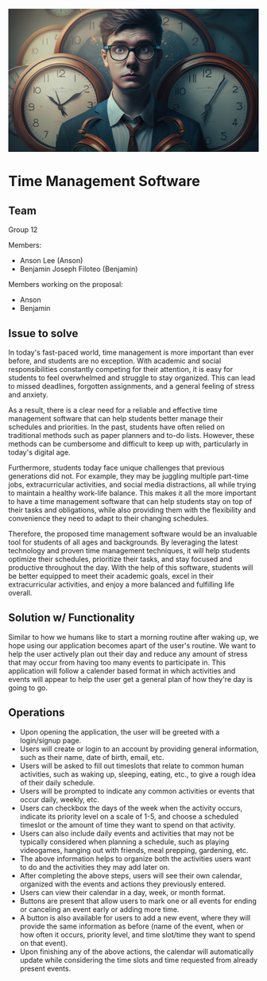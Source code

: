 ![Time Management Background Image](img/time-management-bg.png)
# Time Management Software

## Team

Group 12

Members:
- Anson Lee (Anson)
- Benjamin Joseph Filoteo (Benjamin)

Members working on the proposal:
- Anson
- Benjamin

## Issue to solve
In today's fast-paced world, time management is more important than ever before, and students are no exception. With academic and social responsibilities constantly competing for their attention, it is easy for students to feel overwhelmed and struggle to stay organized. This can lead to missed deadlines, forgotten assignments, and a general feeling of stress and anxiety.

As a result, there is a clear need for a reliable and effective time management software that can help students better manage their schedules and priorities. In the past, students have often relied on traditional methods such as paper planners and to-do lists. However, these methods can be cumbersome and difficult to keep up with, particularly in today's digital age.

Furthermore, students today face unique challenges that previous generations did not. For example, they may be juggling multiple part-time jobs, extracurricular activities, and social media distractions, all while trying to maintain a healthy work-life balance. This makes it all the more important to have a time management software that can help students stay on top of their tasks and obligations, while also providing them with the flexibility and convenience they need to adapt to their changing schedules.

Therefore, the proposed time management software would be an invaluable tool for students of all ages and backgrounds. By leveraging the latest technology and proven time management techniques, it will help students optimize their schedules, prioritize their tasks, and stay focused and productive throughout the day. With the help of this software, students will be better equipped to meet their academic goals, excel in their extracurricular activities, and enjoy a more balanced and fulfilling life overall.

## Solution w/ Functionality
Similar to how we humans like to start a morning routine after waking up, we hope using our application becomes apart of the user's routine. We want to help the user actively plan out their day and reduce any amount of stress that may occur from having too many events to participate in. This application will follow a calender based format in which activities and events will appear to help the user get a general plan of how they're day is going to go. 

## Operations
- Upon opening the application, the user will be greeted with a login/signup page.
- Users will create or login to an account by providing general information, such as their name, date of birth, email, etc.
- Users will be asked to fill out timeslots that relate to common human activities, such as waking up, sleeping, eating, etc., to give a rough idea of their daily schedule.
- Users will be prompted to indicate any common activities or events that occur daily, weekly, etc.
- Users can checkbox the days of the week when the activity occurs, indicate its priority level on a scale of 1-5, and choose a scheduled timeslot or the amount of time they want to spend on that activity.
- Users can also include daily events and activities that may not be typically considered when planning a schedule, such as playing videogames, hanging out with friends, meal prepping, gardening, etc.
- The above information helps to organize both the activities users want to do and the activities they may add later on.
- After completing the above steps, users will see their own calendar, organized with the events and actions they previously entered.
- Users can view their calendar in a day, week, or month format.
- Buttons are present that allow users to mark one or all events for ending or canceling an event early or adding more time.
- A button is also available for users to add a new event, where they will provide the same information as before (name of the event, when or how often it occurs, priority level, and time slot/time they want to spend on that event).
- Upon finishing any of the above actions, the calendar will automatically update while considering the time slots and time requested from already present events.